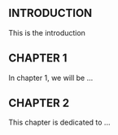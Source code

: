 ## INTRODUCTION
This is the introduction
## CHAPTER 1
In chapter 1, we will be ...
## CHAPTER 2
This chapter is dedicated to ...